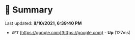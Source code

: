 # 📖 Summary
Last updated: **8/10/2021, 6:39:40 PM**

- `GET` [https://google.com](https://google.com) - **Up** (127ms)
